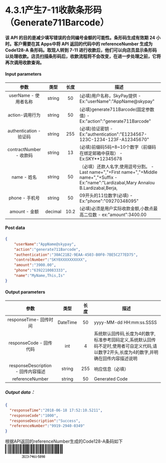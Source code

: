 # 4.3.1产生7-11收款条形码（Generate711Barcode）
#### 该 API 的目的是减少填写错误的合同编号金额的可能性。条形码生成有效期 24 小时。客户需要在其 Apps中将 API 返回的代码中的 referenceNumber 生成为 Code128-A 条形码。取现人转到 7-11 进行收款后，他们可以向店员显示条形码以处理收款。店员扫描条形码后，收款流程将不会改变，在进一步处理之前，它将再次调用收款查询。

#### Input parameters
| 参数                        |    类型     | 长度    |描述|
| :-------------------------: | :-----------: |:-----:|--------------------------------|   
|userName - 使用者名称|string|50|(必填)用户名称，SkyPay提供 - Ex:"userName":"AppName@skypay"|
|action-调用行为|string|50|(必填)generate711Barcode(固定参数值) - Ex:"action":"generate711Barcode"|
|authentication  - 验证码|string |255|(必填)验证密钥 - Ex:"authentication":"E1234567-123C-1234-123F-A12345670"|
|contractNumber - 收款码|string|13|(必填)前缀码5码+8~10个数字（前缀码在绑定邮箱中获取） - Ex:SKY**12345678|
|name - 姓名|string |50|（必填）还款人名字,使用逗号分割。  - Last name+","+First name+","+Middle name+","+Suffix - Ex:"name":"Lardizabal,Mary Annalou B.Lardizabal,Berja,|
|phone - 手机号|string|50|09开头的11位数字(必填)  - Ex:"phone":"09270348095"|
|amount - 金额|decimal|10.2|(必填)必须是用户实际收款金额,小数点最高二位数 -  ex:"amount":3400.00|

#### Post data
```json
{
    "userName":"AppName@skypay",
    "action":"generate711Barcode",
    "authentication":"30AC21B2-9EAA-4503-B0F0-7BE5C277ED75",
    "controlNumber":"SKY0XXXXXXXXXX",
    "amount":"3900.00",
    "phone":"6392210083333",
    "name":"MyName,This,Is"
}
```

#### Output parameters
| 参数                        |    类型     | 长度    |描述|
| :-------------------------: | :-----------: |:-----:|--------------------------------|   
|responseTime- 回传时间|DateTime|50|yyyy-MM-dd HH:mm:ss.SSSS|
|responseCode - 回传代码|int|4|系统默认回传码,长度为4的数字,标准参考回码定义,系统默认回传码不足时,使用者可自定义代码,请以数字2开头,长度为4的数字,并明确在回传内容描述说明|
|responseDescription - 回传内容描述|string|255|响应信息（必填）|
|referenceNumber|string|50|Generated Code|

##### Output data：

```json
{
  "responseTime":"2018-06-18 17:52:10.5211",
  "responseCode":"1000",
  "responseDescription":"Success",
  "referenceNumber":"9919-2940-0349"
}
```

根据API返回的referenceNumber生成的Code128-A条码如下
![](../public/711条形码.png "Shiprock")





